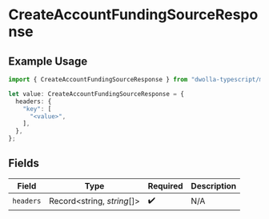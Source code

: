 # CreateAccountFundingSourceResponse

## Example Usage

```typescript
import { CreateAccountFundingSourceResponse } from "dwolla-typescript/models/operations";

let value: CreateAccountFundingSourceResponse = {
  headers: {
    "key": [
      "<value>",
    ],
  },
};
```

## Fields

| Field                      | Type                       | Required                   | Description                |
| -------------------------- | -------------------------- | -------------------------- | -------------------------- |
| `headers`                  | Record<string, *string*[]> | :heavy_check_mark:         | N/A                        |